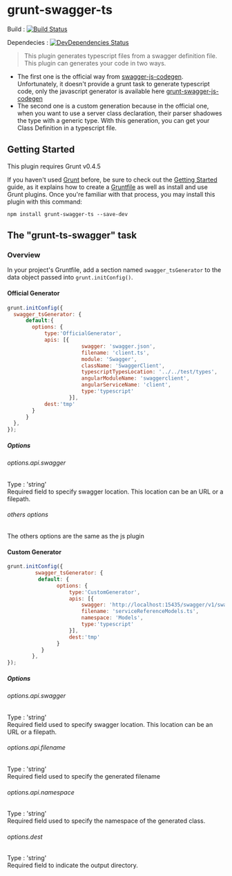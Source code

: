# grunt-swagger-ts

Build : 
[![Build Status](https://travis-ci.org/3IE/grunt-ts-swagger.svg?branch=develop)](https://travis-ci.org/3IE/grunt-ts-swagger)

Dependecies : 
[![DevDependencies Status](https://david-dm.org/3IE/grunt-ts-swagger/develop.svg)](https://david-dm.org/3IE/grunt-ts-swagger/develop)


> This plugin generates typescript files from a swagger definition file. This plugin can generates your code in two ways. 
* The first one is the official way from [swagger-js-codegen](https://github.com/wcandillon/swagger-js-codegen). 	
Unfortunately, it doesn't provide a grunt task to generate typescript code, only the javascript generator is available here [grunt-swagger-js-codegen](https://github.com/wcandillon/grunt-swagger-js-codegen)
* The second one is a custom generation because in the official one, when you want to use a server class declaration, their parser shadowes the type with a generic type. With this generation, you can get your Class Definition in a typescript file. 

 

## Getting Started
This plugin requires Grunt v0.4.5

If you haven't used [Grunt](http://gruntjs.com/) before, be sure to check out the [Getting Started](http://gruntjs.com/getting-started) guide, as it explains how to create a [Gruntfile](http://gruntjs.com/sample-gruntfile) as well as install and use Grunt plugins. Once you're familiar with that process, you may install this plugin with this command:

```shell
npm install grunt-swagger-ts --save-dev
```

## The "grunt-ts-swagger" task

### Overview
In your project's Gruntfile, add a section named `swagger_tsGenerator` to the data object passed into `grunt.initConfig()`.
 
#### Official Generator

```js
grunt.initConfig({
  swagger_tsGenerator: {
      default:{
        options: {
            type:'OfficialGenerator',
            apis: [{
                        swagger: 'swagger.json',
                        filename: 'client.ts',
                        module: 'Swagger',
                        className: 'SwaggerClient',
                        typescriptTypesLocation: '../../test/types',
                        angularModuleName: 'swaggerclient',
                        angularServiceName: 'client',
                        type:'typescript'
                    }],
            dest:'tmp'
        }
      }
  },
});
```
##### Options
###### options.api.swagger
Type : 'string'  
Required field to specify swagger location. This location can be an URL or a filepath.

###### others options
The others options are the same as the js plugin

#### Custom Generator  
```js
grunt.initConfig({
         swagger_tsGenerator: {
          default: {
                options: {
                    type:'CustomGenerator',
                    apis: [{
                        swagger: 'http://localhost:15435/swagger/v1/swagger.json',
                        filename: 'serviceReferenceModels.ts',
                        namespace: 'Models',
                        type:'typescript'
                    }],
                    dest:'tmp'
                }
           }
        },
});
```
##### Options
###### options.api.swagger
Type : 'string'  
Required field used to specify swagger location. This location can be an URL or a filepath.

###### options.api.filename
Type : 'string'  
Required field used to specify the generated filename

###### options.api.namespace
Type : 'string'  
Required field used to specify the namespace of the generated class.

###### options.dest
Type : 'string'  
Required field to indicate the output directory.
